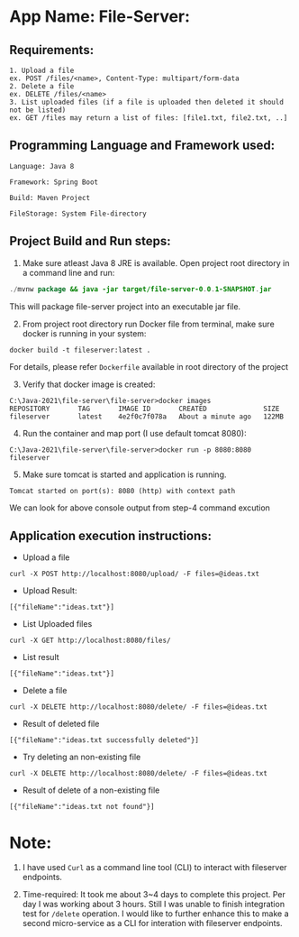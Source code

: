 # App Name: File-Server:


## Requirements: 
```
1. Upload a file
ex. POST /files/<name>, Content-Type: multipart/form-data
2. Delete a file
ex. DELETE /files/<name>
3. List uploaded files (if a file is uploaded then deleted it should not be listed)
ex. GET /files may return a list of files: [file1.txt, file2.txt, ..]
```

## Programming Language and Framework used:
```
Language: Java 8

Framework: Spring Boot

Build: Maven Project

FileStorage: System File-directory
```
 

## Project Build and Run steps:

1. Make sure atleast Java 8 JRE is available. Open project root directory in a command line and run:

```java
./mvnw package && java -jar target/file-server-0.0.1-SNAPSHOT.jar
```
This will package file-server project into an executable jar file.

2. From project root directory run Docker file from terminal, make sure docker is running in your system:

```
docker build -t fileserver:latest .
```
For details, please refer `Dockerfile` available in root directory of the project

3. Verify that docker image is created:

```
C:\Java-2021\file-server\file-server>docker images
REPOSITORY       TAG       IMAGE ID       CREATED              SIZE
fileserver       latest    4e2f0c7f078a   About a minute ago   122MB
```

4. Run the container and map port (I use default tomcat 8080):

```
C:\Java-2021\file-server\file-server>docker run -p 8080:8080 fileserver
```

5. Make sure tomcat is started and application is running.

```
Tomcat started on port(s): 8080 (http) with context path
```
We can look for above console output from step-4 command excution

## Application execution instructions:

- Upload a file

```
curl -X POST http://localhost:8080/upload/ -F files=@ideas.txt
```

- Upload Result:

```
[{"fileName":"ideas.txt"}]
```

- List Uploaded files

```
curl -X GET http://localhost:8080/files/
```

- List result

```
[{"fileName":"ideas.txt"}]
```

- Delete a file

```
curl -X DELETE http://localhost:8080/delete/ -F files=@ideas.txt
```

- Result of deleted file

```
[{"fileName":"ideas.txt successfully deleted"}]
```

- Try deleting an non-existing file

```
curl -X DELETE http://localhost:8080/delete/ -F files=@ideas.txt
```

- Result of delete of a non-existing file

```
[{"fileName":"ideas.txt not found"}]
```

# Note:
1. I have used `Curl` as a command line tool (CLI) to interact with fileserver endpoints.

2. Time-required: It took me about 3~4 days to complete this project. Per day I was working about 3 hours. Still I was unable to finish integration test for `/delete` operation. I would like to further enhance this to make a second micro-service as a CLI for interation with fileserver endpoints.  
